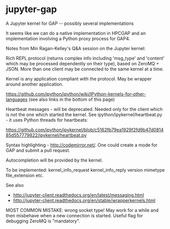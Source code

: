 # jupyter-gap
A Jupyter kernel for GAP -- possibly several implementations

It seems like we can do a native implementation in HPCGAP and an implementation involving a Python proxy process for
GAP4.

Notes from Min Ragan-Kelley's Q&A session on the Jupyter kernel:

Rich REPL protocol (returns complex info including 'msg_type' and 'content' which may be processed dependently on their type), based on ZeroMQ + JSON. More than one client may be connected to the same kernel at a time.

Kernel is any application compliant with the protocol. May be wrapper around another application.

https://github.com/ipython/ipython/wiki/IPython-kernels-for-other-languages (see also links in the bottom of this page)

Heartbeat messages - will be deprecated. Needed only for the client which is not the one which started the kernel. See ipython/ipykernel/heartbeat.py - it uses Python threads for heartbeats:

https://github.com/ipython/ipykernel/blob/c5162fb79ea1929f2fd9b47d081485d557779822/ipykernel/heartbeat.py

Syntax highlighting - http://codemirror.net/. One could create a mode for GAP and submit a pull request. 

Autocompletion will be provided by the kernel.

To be implemented:
kernel_info_request
kernel_info_reply
version
mimetype
file_extension
etc.

See also 
* http://jupyter-client.readthedocs.org/en/latest/messaging.html
* http://jupyter-client.readthedocs.org/en/stable/wrapperkernels.html

MOST COMMON MISTAKE: wrong socket type! May work for a while and then misbehave when a new connection is started. Useful flag for debugging ZeroMQ is "mandatory". 






